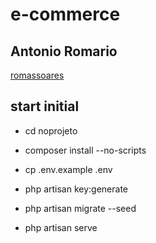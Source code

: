 
# e-commerce

## Antonio Romario 

[romassoares](https://web.whatsapp.com/send?phone=86981332085)

## start initial
- cd noprojeto

- composer install --no-scripts 

- cp .env.example .env

- php artisan key:generate

- php artisan migrate --seed

- php artisan serve
